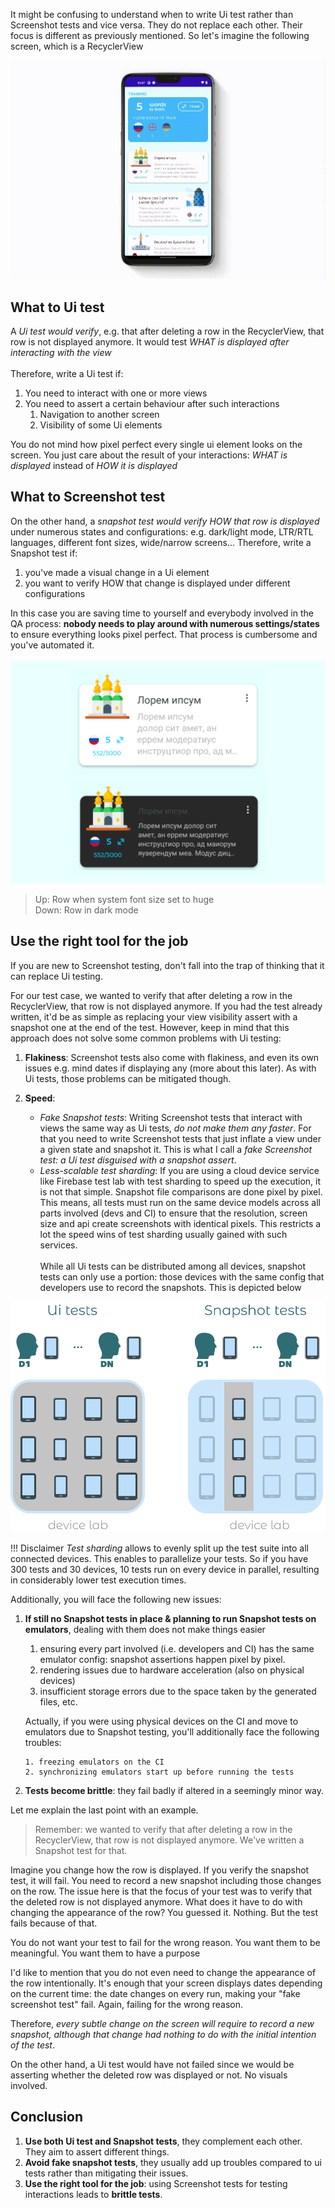 It might be confusing to understand when to write Ui test rather than Screenshot tests and vice versa. They do not replace each other. Their focus is different as previously mentioned.
So let's imagine the following screen, which is a RecyclerView

![language learning app](../images/snapshotVsUiTests.gif "Snapshot testing example")

## What to Ui test
A *Ui test would verify*, e.g. that after deleting a row in the RecyclerView, that row is not displayed anymore. It would test *WHAT is displayed after interacting with the view*
</br></br>
Therefore, write a Ui test if:

1. You need to interact with one or more views
2. You need to assert a certain behaviour after such interactions
    1. Navigation to another screen
    2. Visibility of some Ui elements
    
You do not mind how pixel perfect every single ui element looks on the screen. You just care about the result of your interactions: *WHAT is displayed* instead of *HOW it is displayed*

## What to Screenshot test
On the other hand, a *snapshot test would verify HOW that row is displayed* under numerous states and configurations: e.g. dark/light mode, LTR/RTL languages, different font sizes, wide/narrow screens...
Therefore, write a Snapshot test if:

1. you've made a visual change in a Ui element
2. you want to verify HOW that change is displayed under different configurations

In this case you are saving time to yourself and everybody involved in the QA process: **nobody needs to play around with numerous settings/states** to ensure everything looks pixel perfect. That process is cumbersome and you've automated it.
</br></br>
![snapshot testing example](../images/snapshotTesting.png "Snapshot testing example")
> Up: Row when system font size set to huge </br>
Down: Row in dark mode

## Use the right tool for the job
If you are new to Screenshot testing, don't fall into the trap of thinking that it can replace Ui testing. 

For our test case, we wanted to verify that after deleting a row in the RecyclerView, that row is not displayed anymore.
If you had the test already written, it'd be as simple as replacing your view visibility assert with a snapshot one at the end of the test.
However, keep in mind that this approach does not solve some common problems with Ui testing:

1. **Flakiness**: Screenshot tests also come with flakiness, and even its own issues e.g. mind dates if displaying any (more about this later). As with Ui tests, those problems can be mitigated though.

2. **Speed**:
     - *Fake Snapshot tests*: Writing Screenshot tests that interact with views the same way as Ui tests, *do not make them any faster*. For that you need to write Screenshot tests that just inflate a view under a given state and snapshot it. This is what I call a *fake Screenshot test: a Ui test disguised with a snapshot assert*.
     - *Less-scalable test sharding*: If you are using a cloud device service like Firebase test lab with test sharding to speed up the execution, it is not that simple. Snapshot file comparisons are done pixel by pixel.
       This means, all tests must run on the same device models across all parts involved (devs and CI) to ensure that the resolution, screen size and api create screenshots with identical pixels. This restricts a lot the speed wins of test sharding usually gained with such services.
       </br></br>While all Ui tests can be distributed among all devices, snapshot tests can only use a portion: those devices with the same config that developers use to record the snapshots. This is depicted below

![test sharding](../images/test_sharding_scalation.png "Test sharding")
       
!!! Disclaimer
     *Test sharding* allows to evenly split up the test suite into all connected devices. This enables to parallelize your tests. So if you have 300 tests and 30 devices, 10 tests run on every device in parallel, resulting in considerably lower test execution times.
       

Additionally, you will face the following new issues:

1. **If still no Snapshot tests in place & planning to run Snapshot tests on emulators**, dealing with them does not make things easier 
    1. ensuring every part involved (i.e. developers and CI) has the same emulator config: snapshot assertions happen pixel by pixel.
    2. rendering issues due to hardware acceleration (also on physical devices)
    3. insufficient storage errors due to the space taken by the generated files, etc.
    
    Actually, if you were using physical devices on the CI and move to emulators due to Snapshot testing, you'll additionally face the following troubles:
   
       1. freezing emulators on the CI
       2. synchronizing emulators start up before running the tests

2. **Tests become brittle**: they fail badly if altered in a seemingly minor way.

Let me explain the last point with an example. 

> Remember: we wanted to verify that after deleting a row in the RecyclerView, that row is not displayed anymore. We've written a Snapshot test for that.

Imagine you change how the row is displayed. If you verify the snapshot test, it will fail. You need to record a new snapshot including those changes on the row. The issue here is that the focus of your test was to verify that the deleted row is not displayed anymore. What does it have to do with changing the appearance of the row? You guessed it. Nothing. But the test fails because of that.

You do not want your test to fail for the wrong reason. You want them to be meaningful. You want them to have a purpose

I'd like to mention that you do not even need to change the appearance of the row intentionally. It's enough that your screen displays dates depending on the current time:
the date changes on every run, making your "fake screenshot test" fail. Again, failing for the wrong reason.

Therefore, *every subtle change on the screen will require to record a new snapshot, although that change had nothing to do with the initial intention of the test*.

On the other hand, a Ui test would have not failed since we would be asserting whether the deleted row was displayed or not. No visuals involved.

## Conclusion
1. **Use both Ui test and Snapshot tests**, they complement each other. They aim to assert different things.
2. **Avoid fake snapshot tests**, they usually add up troubles compared to ui tests rather than mitigating their issues.
3. **Use the right tool for the job**: using Screenshot tests for testing interactions leads to **brittle tests**.

